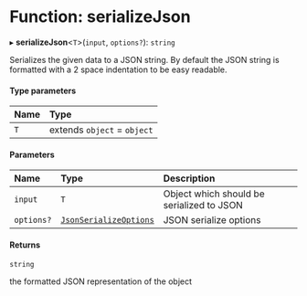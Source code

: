 # Function: serializeJson

▸ **serializeJson**<`T`\>(`input`, `options?`): `string`

Serializes the given data to a JSON string.
By default the JSON string is formatted with a 2 space indentation to be easy readable.

#### Type parameters

| Name | Type                        |
| :--- | :-------------------------- |
| `T`  | extends `object` = `object` |

#### Parameters

| Name       | Type                                                                  | Description                               |
| :--------- | :-------------------------------------------------------------------- | :---------------------------------------- |
| `input`    | `T`                                                                   | Object which should be serialized to JSON |
| `options?` | [`JsonSerializeOptions`](../../devkit/documents/JsonSerializeOptions) | JSON serialize options                    |

#### Returns

`string`

the formatted JSON representation of the object
